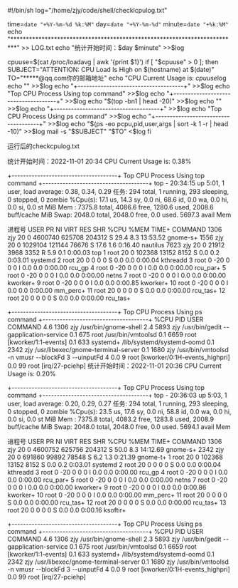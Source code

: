 #!/bin/sh
log="/home/zjy/code/shell/checklcpulog.txt"

time=`date "+%Y-%m-%d %k:%M"`
day=`date "+%Y-%m-%d"`
minute=`date "+%k:%M"`
echo  "*************************************************************************" >> LOG.txt
echo "统计开始时间：$day $minute" >>$log

cpuuse=$(cat /proc/loadavg | awk '{print $1}')
if [ "$cpuuse" > 0 ]; then
SUBJECT="ATTENTION: CPU Load Is High on $(hostname) at $(date)"
TO="*****@qq.com你的邮箱地址"
echo "CPU Current Usage is: $cpuuse%" >>$log
echo "" >>$log
echo "+-------------------------------------+" >>$log
echo "Top CPU Process Using top command" >>$log
echo "+-------------------------------------+" >>$log
echo "$(top -bn1 | head -20)" >>$log
echo "" >>$log
echo "+-------------------------------------+" >>$log
echo "Top CPU Process Using ps command" >>$log
echo "+-------------------------------------+" >>$log
echo "$(ps -eo pcpu,pid,user,args | sort -k 1 -r | head -10)" >>$log
mail -s "$SUBJECT" "$TO" <$log
fi



运行后的checkcpulog.txt

统计开始时间：2022-11-01 20:34
CPU Current Usage is: 0.38%

+-------------------------------------+
Top CPU Process Using top command
+-------------------------------------+
top - 20:34:15 up  5:01,  1 user,  load average: 0.38, 0.34, 0.29
任务: 294 total,   1 running, 293 sleeping,   0 stopped,   0 zombie
%Cpu(s): 17.1 us, 14.3 sy,  0.0 ni, 68.6 id,  0.0 wa,  0.0 hi,  0.0 si,  0.0 st
MiB Mem :   7375.8 total,   4086.6 free,   1280.6 used,   2008.6 buff/cache
MiB Swap:   2048.0 total,   2048.0 free,      0.0 used.   5697.3 avail Mem 

 进程号 USER      PR  NI    VIRT    RES    SHR    %CPU  %MEM     TIME+ COMMAND
   1306 zjy       20   0 4600740 625708 204312 S  29.4   8.3  13:53.52 gnome-s+
   1556 zjy       20   0 1029104 121144  76676 S  17.6   1.6   0:16.40 nautilus
   7623 zjy       20   0   21912   3968   3352 R   5.9   0.1   0:00.03 top
      1 root      20   0  102368  13152   8152 S   0.0   0.2   0:03.01 systemd
      2 root      20   0       0      0      0 S   0.0   0.0   0:00.04 kthreadd
      3 root       0 -20       0      0      0 I   0.0   0.0   0:00.00 rcu_gp
      4 root       0 -20       0      0      0 I   0.0   0.0   0:00.00 rcu_par+
      5 root       0 -20       0      0      0 I   0.0   0.0   0:00.00 netns
      7 root       0 -20       0      0      0 I   0.0   0.0   0:00.00 kworker+
      9 root       0 -20       0      0      0 I   0.0   0.0   0:00.85 kworker+
     10 root       0 -20       0      0      0 I   0.0   0.0   0:00.00 mm_perc+
     11 root      20   0       0      0      0 S   0.0   0.0   0:00.00 rcu_tas+
     12 root      20   0       0      0      0 S   0.0   0.0   0:00.00 rcu_tas+

+-------------------------------------+
Top CPU Process Using ps command
+-------------------------------------+
%CPU     PID USER     COMMAND
 4.6    1306 zjy      /usr/bin/gnome-shell
 2.4    5893 zjy      /usr/bin/gedit --gapplication-service
 0.1     675 root     /usr/bin/vmtoolsd
 0.1    6659 root     [kworker/1:1-events]
 0.1     633 systemd+ /lib/systemd/systemd-oomd
 0.1    2342 zjy      /usr/libexec/gnome-terminal-server
 0.1    1680 zjy      /usr/bin/vmtoolsd -n vmusr --blockFd 3 --uinputFd 4
 0.0       9 root     [kworker/0:1H-events_highpri]
 0.0      99 root     [irq/27-pciehp]
统计开始时间：2022-11-01 20:36
CPU Current Usage is: 0.20%

+-------------------------------------+
Top CPU Process Using top command
+-------------------------------------+
top - 20:36:03 up  5:03,  1 user,  load average: 0.20, 0.29, 0.27
任务: 294 total,   1 running, 293 sleeping,   0 stopped,   0 zombie
%Cpu(s): 23.5 us, 17.6 sy,  0.0 ni, 58.8 id,  0.0 wa,  0.0 hi,  0.0 si,  0.0 st
MiB Mem :   7375.8 total,   4083.2 free,   1283.8 used,   2008.9 buff/cache
MiB Swap:   2048.0 total,   2048.0 free,      0.0 used.   5694.1 avail Mem 

 进程号 USER      PR  NI    VIRT    RES    SHR    %CPU  %MEM     TIME+ COMMAND
   1306 zjy       20   0 4600752 625756 204312 S  50.0   8.3  14:12.69 gnome-s+
   2342 zjy       20   0  691860  99892  78548 S   6.2   1.3   0:21.39 gnome-t+
      1 root      20   0  102368  13152   8152 S   0.0   0.2   0:03.01 systemd
      2 root      20   0       0      0      0 S   0.0   0.0   0:00.04 kthreadd
      3 root       0 -20       0      0      0 I   0.0   0.0   0:00.00 rcu_gp
      4 root       0 -20       0      0      0 I   0.0   0.0   0:00.00 rcu_par+
      5 root       0 -20       0      0      0 I   0.0   0.0   0:00.00 netns
      7 root       0 -20       0      0      0 I   0.0   0.0   0:00.00 kworker+
      9 root       0 -20       0      0      0 I   0.0   0.0   0:00.86 kworker+
     10 root       0 -20       0      0      0 I   0.0   0.0   0:00.00 mm_perc+
     11 root      20   0       0      0      0 S   0.0   0.0   0:00.00 rcu_tas+
     12 root      20   0       0      0      0 S   0.0   0.0   0:00.00 rcu_tas+
     13 root      20   0       0      0      0 S   0.0   0.0   0:00.16 ksoftir+

+-------------------------------------+
Top CPU Process Using ps command
+-------------------------------------+
%CPU     PID USER     COMMAND
 4.6    1306 zjy      /usr/bin/gnome-shell
 2.3    5893 zjy      /usr/bin/gedit --gapplication-service
 0.1     675 root     /usr/bin/vmtoolsd
 0.1    6659 root     [kworker/1:1-events]
 0.1     633 systemd+ /lib/systemd/systemd-oomd
 0.1    2342 zjy      /usr/libexec/gnome-terminal-server
 0.1    1680 zjy      /usr/bin/vmtoolsd -n vmusr --blockFd 3 --uinputFd 4
 0.0       9 root     [kworker/0:1H-events_highpri]
 0.0      99 root     [irq/27-pciehp]